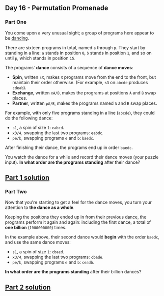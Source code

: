 ## Day 16 - Permutation Promenade

### Part One

You come upon a very unusual sight; a group of programs here appear to be [dancing][3].

There are sixteen programs in total, named `a` through `p`. They start by standing in a line:
`a` stands in position `0`, `b` stands in position `1`, and so on until `p`, which stands
in position `15`.

The programs' **dance** consists of a sequence of **dance moves**:

 * **Spin**, written `sX`, makes `X` programs move from the end to the front, but maintain their
    order otherwise. (For example, `s3` on `abcde` produces `cdeab`).
 * **Exchange**, written `xA/B`, makes the programs at positions `A` and `B` swap places.
 * **Partner**, written `pA/B`, makes the programs named `A` and `B` swap places.

For example, with only five programs standing in a line (`abcde`), they could do
the following dance:

 * `s1`, a spin of size `1`: `eabcd`.
 * `x3/4`, swapping the last two programs: `eabdc`.
 * `pe/b`, swapping programs `e` and `b`: `baedc`.

After finishing their dance, the programs end up in order `baedc`.

You watch the dance for a while and record their dance moves (your puzzle input).
**In what order are the programs standing** after their dance?

[Part 1 solution][1]
--------------------

### Part Two

Now that you're starting to get a feel for the dance moves, you turn your attention to
**the dance as a whole**.

Keeping the positions they ended up in from their previous dance, the programs perform it again
and again: including the first dance, a total of **one billion** (`1000000000`) times.

In the example above, their second dance would **begin** with the order `baedc`, and use
the same dance moves:

 * `s1`, a spin of size `1`: `cbaed`.
 * `x3/4`, swapping the last two programs: `cbade`.
 * `pe/b`, swapping programs `e` and `b`: `ceadb`.

**In what order are the programs standing** after their billion dances?

[Part 2 solution][2]
--------------------


[1]: part_1.py
[2]: part_2.py
[3]: https://www.youtube.com/watch?v=lyZQPjUT5B4&t=53
